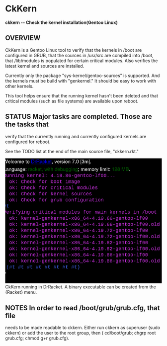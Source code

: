 # CkKern

**ckkern -- Check the kernel installation(Gentoo Linux)**


## OVERVIEW

CkKern is a Gentoo Linux tool to verify that the kernels in
/boot are configured in GRUB, that the sources in /usr/src
are compiled into /boot, that /lib/modules is populated for
certain critical modules.  Also verifies the latest kernel
and sources are installed.

Currently only the package "sys-kernel/gentoo-sources" is
supported. And the kernels must be build with "genkernel."
It should be easy to work with other kernels.

This tool helps ensure that the running kernel hasn't been
deleted and that critical modules (such as file systems)
are available upon reboot.

## STATUS Major tasks are completed.  Those are the tasks that
verify that the currently running and currently configured
kernels are configured for reboot.

See the TODO list at the end of the main source file,
"ckkern.rkt."

![Screenshot](doc/Screenshot%20at%202019-12-13%2005-33-41.png)\
CkKern running in DrRacket. A binary executable can be created
from the {Racket} menu.

## NOTES In order to read /boot/grub/grub.cfg, that file
needs to be made readable to ckkern.  Either run ckkern as
superuser (sudo ckkern) or add the user to the root group,
then  ( cd/boot/grub; chgrp root grub.cfg; chmod g+r grub.cfg).
